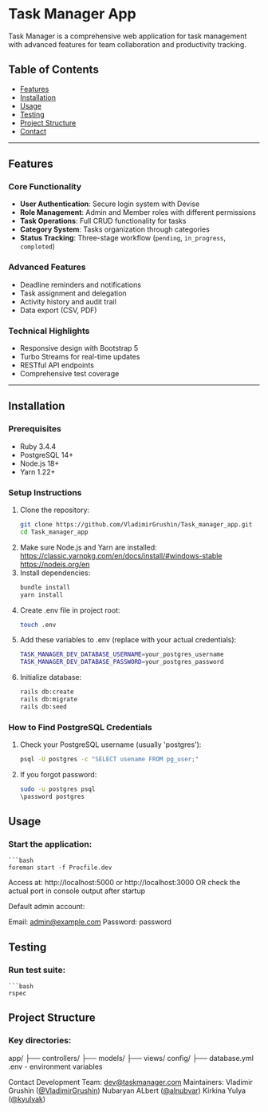 # Task Manager App

Task Manager is a comprehensive web application for task management with advanced features for team collaboration and productivity tracking.

## Table of Contents

- [Features](#features)
- [Installation](#installation)
- [Usage](#usage)
- [Testing](#testing)
- [Project Structure](#project-structure)
- [Contact](#contact)

---

## Features

### Core Functionality
- **User Authentication**: Secure login system with Devise
- **Role Management**: Admin and Member roles with different permissions
- **Task Operations**: Full CRUD functionality for tasks
- **Category System**: Tasks organization through categories
- **Status Tracking**: Three-stage workflow (`pending`, `in_progress`, `completed`)

### Advanced Features
- Deadline reminders and notifications
- Task assignment and delegation
- Activity history and audit trail
- Data export (CSV, PDF)

### Technical Highlights
- Responsive design with Bootstrap 5
- Turbo Streams for real-time updates
- RESTful API endpoints
- Comprehensive test coverage

---

## Installation

### Prerequisites
- Ruby 3.4.4
- PostgreSQL 14+
- Node.js 18+
- Yarn 1.22+

### Setup Instructions

1. Clone the repository:
   ```bash
   git clone https://github.com/VladimirGrushin/Task_manager_app.git
   cd Task_manager_app
2. Make sure Node.js and Yarn are installed:
    https://classic.yarnpkg.com/en/docs/install/#windows-stable
    https://nodejs.org/en
3. Install dependencies:
    ```bash
    bundle install
    yarn install
4. Create .env file in project root:
    ```bash
    touch .env
5. Add these variables to .env (replace with your actual credentials):
    ```bash
    TASK_MANAGER_DEV_DATABASE_USERNAME=your_postgres_username
    TASK_MANAGER_DEV_DATABASE_PASSWORD=your_postgres_password
6. Initialize database:
    ```bash
    rails db:create
    rails db:migrate
    rails db:seed

### How to Find PostgreSQL Credentials

1. Check your PostgreSQL username (usually 'postgres'):
    ```bash
    psql -U postgres -c "SELECT usename FROM pg_user;"
2. If you forgot password:
    ```bash
    sudo -u postgres psql
    \password postgres


## Usage

### Start the application:
    ```bash
    foreman start -f Procfile.dev

Access at: http://localhost:5000 or http://localhost:3000
OR check the actual port in console output after startup

Default admin account:

Email: admin@example.com
Password: password

## Testing
### Run test suite:
    ```bash
    rspec

## Project Structure
### Key directories:

app/
├── controllers/
├── models/
├── views/
config/
├── database.yml
.env - environment variables

Contact
Development Team: dev@taskmanager.com
Maintainers:
Vladimir Grushin ([@VladimirGrushin](https://github.com/VladimirGrushin))
Nubaryan ALbert ([@alnubvar](https://github.com/alnubvar))
Kirkina Yulya ([@kyulyak](https://github.com/kyulyak))

